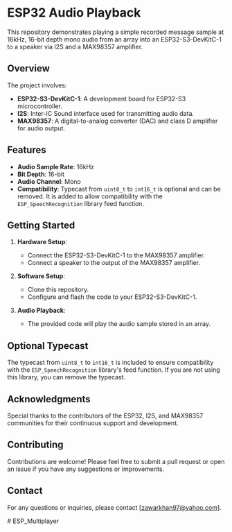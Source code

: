 # ESP32 Audio Playback

This repository demonstrates playing a simple recorded message sample at 16kHz, 16-bit depth mono audio from an array into an ESP32-S3-DevKitC-1 to a speaker via I2S and a MAX98357 amplifier.

## Overview

The project involves:

- **ESP32-S3-DevKitC-1**: A development board for ESP32-S3 microcontroller.
- **I2S**: Inter-IC Sound interface used for transmitting audio data.
- **MAX98357**: A digital-to-analog converter (DAC) and class D amplifier for audio output.

## Features

- **Audio Sample Rate**: 16kHz
- **Bit Depth**: 16-bit
- **Audio Channel**: Mono
- **Compatibility**: Typecast from `uint8_t` to `int16_t` is optional and can be removed. It is added to allow compatibility with the `ESP_SpeechRecognition` library feed function.

## Getting Started

1. **Hardware Setup**:
   - Connect the ESP32-S3-DevKitC-1 to the MAX98357 amplifier.
   - Connect a speaker to the output of the MAX98357 amplifier.

2. **Software Setup**:
   - Clone this repository.
   - Configure and flash the code to your ESP32-S3-DevKitC-1.

3. **Audio Playback**:
   - The provided code will play the audio sample stored in an array.

## Optional Typecast

The typecast from `uint8_t` to `int16_t` is included to ensure compatibility with the `ESP_SpeechRecognition` library's feed function. If you are not using this library, you can remove the typecast.


## Acknowledgments

Special thanks to the contributors of the ESP32, I2S, and MAX98357 communities for their continuous support and development.

## Contributing

Contributions are welcome! Please feel free to submit a pull request or open an issue if you have any suggestions or improvements.

## Contact

For any questions or inquiries, please contact [zawarkhan97@yahoo.com].


#   E S P _ M u l t i p l a y e r 
 
 
